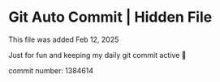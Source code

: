 # Git Auto Commit | Hidden File

This file was added Feb 12, 2025

Just for fun and keeping my daily git commit active 🤪

commit number: 1384614
